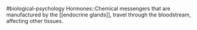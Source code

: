 #biological-psychology 
Hormones::Chemical messengers that are manufactured by the [[endocrine glands]], travel through the bloodstream, affecting other tissues.
<!--SR:!2023-12-21,3,250-->